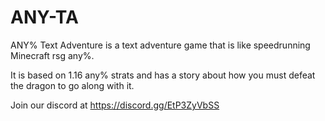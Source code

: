 # ANY-TA
ANY% Text Adventure is a text adventure game that is like speedrunning Minecraft rsg any%.

It is based on 1.16 any% strats and has a story about how you must defeat the dragon to go along with it.

Join our discord at https://discord.gg/EtP3ZyVbSS
